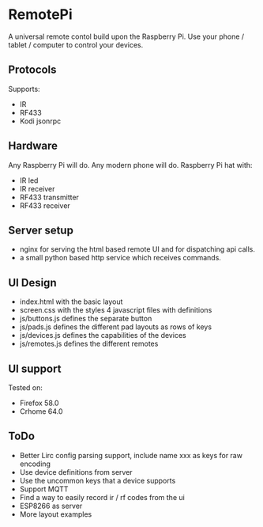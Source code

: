 # RemotePi
A universal remote contol build upon the Raspberry Pi. Use your phone / tablet / computer to control your devices.

## Protocols
Supports:
- IR
- RF433
- Kodi jsonrpc

## Hardware
Any Raspberry Pi will do.
Any modern phone will do.
Raspberry Pi hat with:
- IR led
- IR receiver
- RF433 transmitter
- RF433 receiver

## Server setup
- nginx for serving the html based remote UI and for dispatching api calls.
- a small python based http service which receives commands.

## UI Design
- index.html with the basic layout
- screen.css with the styles
4 javascript files with definitions
- js/buttons.js defines the separate button
- js/pads.js defines the different pad layouts as rows of keys
- js/devices.js defines the capabilities of the devices
- js/remotes.js defines the different remotes

## UI support
Tested on:
- Firefox 58.0
- Crhome 64.0

## ToDo
- Better Lirc config parsing support, include name xxx as keys for raw encoding
- Use device definitions from server
- Use the uncommon keys that a device supports
- Support MQTT
- Find a way to easily record ir / rf codes from the ui
- ESP8266 as server
- More layout examples
